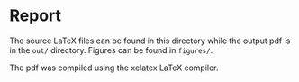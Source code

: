 # Report

The source LaTeX files can be found in this directory while the output pdf is in the `out/` directory. Figures can be found in `figures/`.

The pdf was compiled using the xelatex LaTeX compiler.
